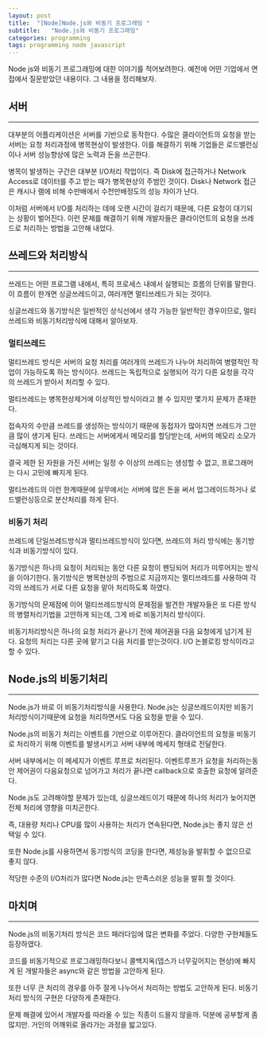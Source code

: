```yaml
---
layout: post
title:  "[Node]Node.js와 비동기 프로그래밍 "
subtitle:   "Node.js와 비동기 프로그래밍"
categories: programming
tags: programming node javascript
---
```


Node js와 비동기 프로그래밍에 대한 이야기를 적어보려한다. 예전에 어떤 기업에서 면접에서 질문받았던 내용이다. 그 내용을 정리해보자.

## 서버

---

대부분의 어플리케이션은 서버를 기반으로 동작한다. 수많은 클라이언트의 요청을 받는 서버는 요청 처리과정에 병목현상이 발생한다. 이를 해결하기 위해 기업들은 로드밸런싱이나 서버 성능향상에 많은 노력과 돈을 쓰곤한다.

병목이 발생하는 구간은 대부분 I/O처리 작업이다. 즉 Disk에 접근하거나 Network Access로 데이터를 주고 받는 때가 병목현상의 주범인 것이다. Disk나 Network 접근은 캐시나 램에 비해 수만배에서 수천만배정도의 성능 차이가 난다.

이처럼 서버에서 I/O를 처리하는 데에 오랜 시간이 걸리기 때문에, 다른 요청이 대기되는 상황이 벌어진다. 이런 문제를 해결하기 위해 개발자들은 클라이언트의 요청을 쓰레드로 처리하는 방법을 고안해 내었다.

## 쓰레드와 처리방식 

---

쓰레드는 어떤 프로그램 내에서, 특히 프로세스 내에서 실행되는 흐름의 단위를 말한다. 이 흐름이 한개면 싱글쓰레드이고, 여러개면 멀티쓰레드가 되는 것이다.

싱글쓰레드와 동기방식은 일반적인 상식선에서 생각 가능한 일반적인 경우이므로, 멀티쓰레드와 비동기처리방식에 대해서 알아보자.

### 멀티쓰레드

멀티쓰레드 방식은 서버의 요청 처리를 여러개의 쓰레드가 나누어 처리하여 병렬적인 작업이 가능하도록 하는 방식이다. 쓰레드는 독립적으로 실행되어 각기 다른 요청을 각각의 쓰레드가 받아서 처리할 수 있다.

멀티쓰레드는 병목헌상제거에 이상적인 방식이라고 볼 수 있지만 몇가지 문제가 존재한다.

접속자의 수만큼 쓰레드를 생성하는 방식이기 때문에 동접자가 많아지면 쓰레드가 그만큼 많이 생기게 된다. 쓰레드는 서버에게서 메모리를 할당받는데, 서버의 메모리 소모가 극심해지게 되는 것이다.

결국 제한 된 자원을 가진 서버는 일정 수 이상의 쓰레드는 생성할 수 없고, 프로그래머는 다시 고민에 빠지게 된다.

멀티쓰레드의 이런 한계때문에 실무에서는 서버에 많은 돈을 써서 업그레이드하거나 로드밸런싱등으로 분산처리를 하게 된다.

### 비동기 처리

쓰레드에 단일쓰레드방식과 멀티쓰레드방식이 있다면, 쓰레드의 처리 방식에는 동기방식과 비동기방식이 있다.

동기방식은 하나의 요청이 처리되는 동안 다른 요청이 펜딩되어 처리가 미루어지는 방식을 이야기한다. 동기방식은 병목현상의 주범으로 지금까지는 멀티쓰레드를 사용하여 각각의 쓰레드가 서로 다른 요청을 맡아 처리하도록 하였다.

동기방식의 문제점에 이어 멀티쓰레드방식의 문제점을 발견한 개발자들은 또 다른 방식의 병렬처리기법을 고안하게 되는데, 그게 바로 비동기처리 방식이다. 

비동기처리방식은 하나의 요청 처리가 끝나기 전에 제어권을 다음 요청에게 넘기게 된다. 요청의 처리는 다른 곳에 맡기고 다음 처리를 받는것이다. I/O 논블로킹 방식이라고 할 수 있다.

## Node.js의 비동기처리

---

Node.js가 바로 이 비동기처리방식을 사용한다. Node.js는 싱글쓰레드이지만 비동기처리방식이기때문에 요청을 처리하면서도 다음 요청을 받을 수 있다.

Node.js의 비동기 처리는 이벤트를 기반으로 이루어진다. 클라이언트의 요청을 비동기로 처리하기 위해 이벤트를 발생시키고 서버 내부에 메세지 형태로 전달한다.

서버 내부에서는 이 메세지가 이벤트 루프로 처리된다. 이벤트루프가 요청을 처리하는동안 제어권이 다음요청으로 넘어가고 처리가 끝나면 callback으로 호출한 요청에 알려준다.

Node.js도 고려해야할 문제가 있는데, 싱글쓰레드이기 때문에 하나의 처리가 늦어지면 전체 처리에 영향을 미치곤한다.

즉, 대용량 처리나 CPU를 많이 사용하는 처리가 연속된다면, Node.js는 좋지 않은 선택일 수 있다.

또한 Node.js를 사용하면서 동기방식의 코딩을 한다면, 제성능을 발휘할 수 없으므로 좋지 않다.

적당한 수준의 I/O처리가 많다면 Node.js는 만족스러운 성능을 발휘 할 것이다.


## 마치며

---

Node.js의 비동기처리 방식은 코드 패러다임에 많은 변화를 주었다. 다양한 구현체들도 등장하였다.

코드를 비동기적으로 프로그래밍하다보니 콜백지옥(뎁스가 너무깊어지는 현상)에 빠지게 된 개발자들은 async와 같은 방법을 고안하게 된다.

또한 너무 큰 처리의 경우를 아주 잘게 나누어서 처리하는 방법도 고안하게 된다. 비동기 처리 방식의 구현은 다양하게 존재한다. 

문제 해결에 있어서 개발자를 따라올 수 있는 직종이 드믈지 않을까. 덕분에 공부할게 좀 많지만. 거인의 어깨위로 올라가는 과정을 밟고있다.


